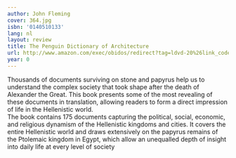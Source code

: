 ```yaml
---
author: John Fleming
cover: 364.jpg
isbn: '0140510133'
lang: nl
layout: review
title: The Penguin Dictionary of Architecture
url: http://www.amazon.com/exec/obidos/redirect?tag=ldvd-20%26link_code=xm2%26camp=2025%26creative=165953%26path=http://www.amazon.com/gp/redirect.html%253fASIN=0140510133%2526tag=ldvd-20%2526lcode=xm2%2526cID=2025%2526ccmID=165953%2526location=/o/ASIN/0140510133%25253FSubscriptionId=0VJDVJ14KM0P0VXDCQ82
year: 0
---
```

Thousands of documents surviving on stone and papyrus help us to understand the complex society that took shape after the death of Alexander the Great. This book presents some of the most revealing of these documents in translation, allowing readers to form a direct impression of life in the Hellenistic world.   
The book contains 175 documents capturing the political, social, economic, and religious dynamism of the Hellenistic kingdoms and cities. It covers the entire Hellenistic world and draws extensively on the papyrus remains of the Ptolemaic kingdom in Egypt, which allow an unequalled depth of insight into daily life at every level of society
